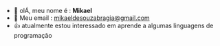- 👋  olÁ, meu  nome é : **Mikael**
- 📧  Meu email : mikaeldesouzabragia@gmail.com
-  👍 atualmente estou interessado em aprende a algumas linguagens  de programação


<!---
mikaelbragia/mikaelbragia is a ✨ special ✨ repository because its `README.md` (this file) appears on your GitHub profile.
You can click the Preview link to take a look at your changes.
--->
